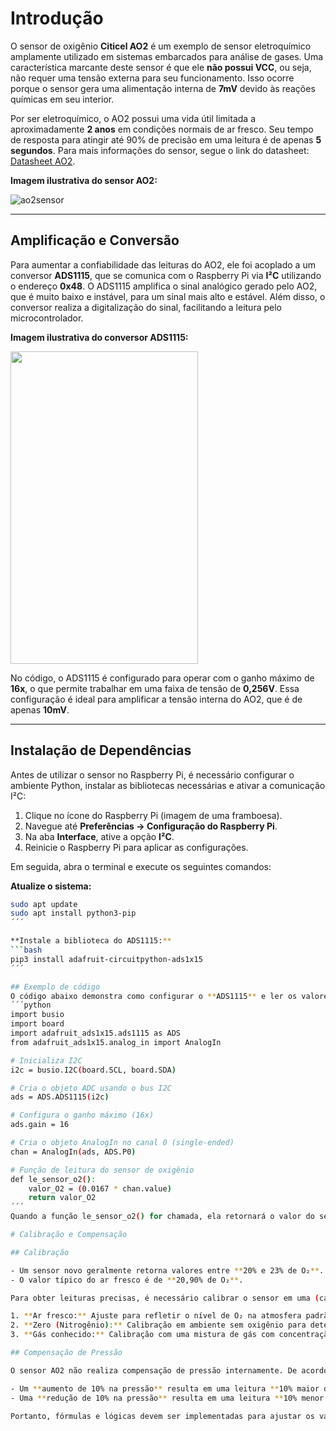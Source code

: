 # Introdução

O sensor de oxigênio **Citicel AO2** é um exemplo de sensor eletroquímico amplamente utilizado em sistemas embarcados para análise de gases. Uma característica marcante deste sensor é que ele **não possui VCC**, ou seja, não requer uma tensão externa para seu funcionamento. Isso ocorre porque o sensor gera uma alimentação interna de **7mV** devido às reações químicas em seu interior.

Por ser eletroquímico, o AO2 possui uma vida útil limitada a aproximadamente **2 anos** em condições normais de ar fresco. Seu tempo de resposta para atingir até 90% de precisão em uma leitura é de apenas **5 segundos**. Para mais informações do sensor, segue o link do datasheet: [Datasheet AO2](https://phukienthaythe.com/images/datasheet/ao2.pdf).

**Imagem ilustrativa do sensor AO2:**

![ao2sensor](https://github.com/user-attachments/assets/651fff26-81da-4c29-9865-387f8618ec0d)

---

## Amplificação e Conversão

Para aumentar a confiabilidade das leituras do AO2, ele foi acoplado a um conversor **ADS1115**, que se comunica com o Raspberry Pi via **I²C** utilizando o endereço **0x48**. O ADS1115 amplifica o sinal analógico gerado pelo AO2, que é muito baixo e instável, para um sinal mais alto e estável. Além disso, o conversor realiza a digitalização do sinal, facilitando a leitura pelo microcontrolador.

**Imagem ilustrativa do conversor ADS1115:**

<img src="https://github.com/user-attachments/assets/ba2beabf-5dd5-4631-9de3-076fa87b00e7" width="300" height="500" />


No código, o ADS1115 é configurado para operar com o ganho máximo de **16x**, o que permite trabalhar em uma faixa de tensão de **0,256V**. Essa configuração é ideal para amplificar a tensão interna do AO2, que é de apenas **10mV**.

---

## Instalação de Dependências

Antes de utilizar o sensor no Raspberry Pi, é necessário configurar o ambiente Python, instalar as bibliotecas necessárias e ativar a comunicação I²C:

1. Clique no ícone do Raspberry Pi (imagem de uma framboesa).
2. Navegue até **Preferências → Configuração do Raspberry Pi**.
3. Na aba **Interface**, ative a opção **I²C**.
4. Reinicie o Raspberry Pi para aplicar as configurações.

Em seguida, abra o terminal e execute os seguintes comandos:

**Atualize o sistema:**
```bash
sudo apt update
sudo apt install python3-pip
´´´

**Instale a biblioteca do ADS1115:**
```bash
pip3 install adafruit-circuitpython-ads1x15
´´´

## Exemplo de código
O código abaixo demonstra como configurar o **ADS1115** e ler os valores do sensor **AO2** em Python:
´´´python
import busio
import board
import adafruit_ads1x15.ads1115 as ADS
from adafruit_ads1x15.analog_in import AnalogIn

# Inicializa I2C
i2c = busio.I2C(board.SCL, board.SDA)

# Cria o objeto ADC usando o bus I2C
ads = ADS.ADS1115(i2c)

# Configura o ganho máximo (16x)
ads.gain = 16

# Cria o objeto AnalogIn no canal 0 (single-ended)
chan = AnalogIn(ads, ADS.P0)

# Função de leitura do sensor de oxigênio
def le_sensor_o2():
    valor_O2 = (0.0167 * chan.value)
    return valor_O2
´´´
Quando a função le_sensor_o2() for chamada, ela retornará o valor do sensor de oxigênio em porcentagem.

# Calibração e Compensação

## Calibração

- Um sensor novo geralmente retorna valores entre **20% e 23% de O₂**.
- O valor típico do ar fresco é de **20,90% de O₂**.

Para obter leituras precisas, é necessário calibrar o sensor em uma (calibração em um ponto) ou duas (calibração em dois pontos) das seguintes condições:

1. **Ar fresco:** Ajuste para refletir o nível de O₂ na atmosfera padrão.
2. **Zero (Nitrogênio):** Calibração em ambiente sem oxigênio para determinar o offset.
3. **Gás conhecido:** Calibração com uma mistura de gás com concentração definida de O₂.

## Compensação de Pressão

O sensor AO2 não realiza compensação de pressão internamente. De acordo com o fabricante:

- Um **aumento de 10% na pressão** resulta em uma leitura **10% maior de O₂**.
- Uma **redução de 10% na pressão** resulta em uma leitura **10% menor de O₂**.

Portanto, fórmulas e lógicas devem ser implementadas para ajustar os valores de O₂ com base na pressão medida por um sensor adicional, como o **BME280**.
